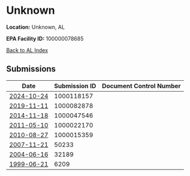 # Unknown

**Location:** Unknown, AL

**EPA Facility ID:** 100000078685

[Back to AL Index](../../index.md)

## Submissions

| Date | Submission ID | Document Control Number |
|------|--------------|-------------------------|
| [2024-10-24](submissions/1000118157.md) | 1000118157 |  |
| [2019-11-11](submissions/1000082878.md) | 1000082878 |  |
| [2014-11-18](submissions/1000047546.md) | 1000047546 |  |
| [2011-05-10](submissions/1000022170.md) | 1000022170 |  |
| [2010-08-27](submissions/1000015359.md) | 1000015359 |  |
| [2007-11-21](submissions/50233.md) | 50233 |  |
| [2004-06-16](submissions/32189.md) | 32189 |  |
| [1999-06-21](submissions/6209.md) | 6209 |  |
